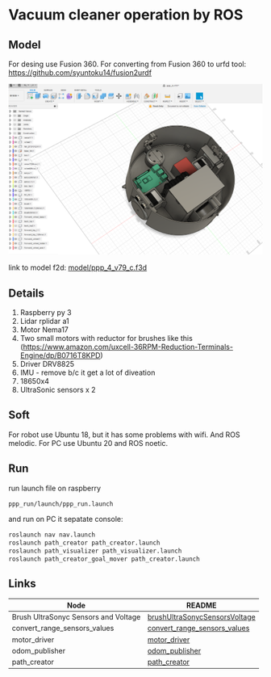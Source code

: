 # Vacuum cleaner operation by ROS


## Model
For desing use Fusion 360. For converting from Fusion 360 to urfd tool: https://github.com/syuntoku14/fusion2urdf

![N|Solid](model/i1.PNG)

link to model f2d: [model/ppp_4_v79_c.f3d](model/ppp_4_v79_c.f3d)

## Details

1) Raspberry py 3<br>
2) Lidar rplidar a1<br>
3) Motor Nema17<br>
4) Two small motors with reductor for brushes like this (https://www.amazon.com/uxcell-36RPM-Reduction-Terminals-Engine/dp/B0716T8KPD)<br>
5) Driver DRV8825<br>
6) IMU - remove b/c it get a lot of diveation<br>
7) 18650x4<br>
8) UltraSonic sensors x 2

## Soft
For robot use Ubuntu 18, but it has some problems with wifi. And ROS melodic.
For PC use Ubuntu 20 and ROS noetic.

## Run
run launch file on raspberry<br>
```
ppp_run/launch/ppp_run.launch 
```
and run on PC it sepatate console:
```
roslaunch nav nav.launch 
roslaunch path_creator path_creator.launch 
roslaunch path_visualizer path_visualizer.launch 
roslaunch path_creator_goal_mover path_creator.launch
```


## Links

| Node | README |
| ------ | ------ |
| Brush UltraSonyc Sensors and Voltage | [brushUltraSonycSensorsVoltage](brushUltraSonycSensorsVoltage) |
| convert_range_sensors_values | [convert_range_sensors_values](convert_range_sensors_values) |
| motor_driver | [motor_driver](motor_driver) |
| odom_publisher | [odom_publisher](odom_publisher) |
| path_creator | [path_creator](path_creator) |

